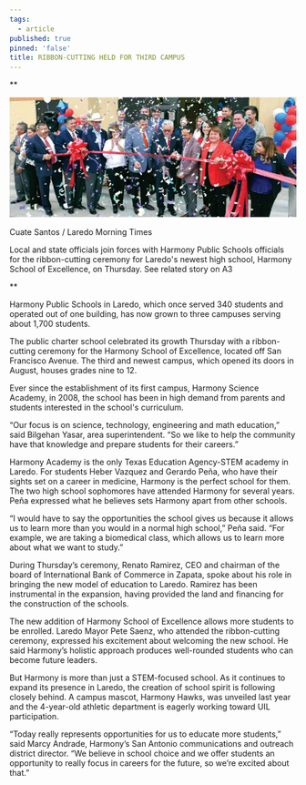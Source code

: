 ```yaml
---
tags:
  - article
published: true
pinned: 'false'
title: RIBBON-CUTTING HELD FOR THIRD CAMPUS
---
```

**<div style="float: right;">
<img src="assets/images/ribbon-cutting.jpeg">
	<p>
Cuate Santos / Laredo Morning Times

Local and state officials join forces with Harmony Public Schools officials for the ribbon-cutting ceremony for Laredo's newest high school, Harmony School of Excellence, on Thursday. See related story on A3
	</p>
</div>**

Harmony Public Schools in Laredo, which once served 340 students and operated out of one building, has now grown to three campuses serving about 1,700 students.

The public charter school celebrated its growth Thursday with a ribbon-cutting ceremony for the Harmony School of Excellence, located off San Francisco Avenue. The third and newest campus, which opened its doors in August, houses grades nine to 12.

Ever since the establishment of its first campus, Harmony Science Academy, in 2008, the school has been in high demand from parents and students interested in the school's curriculum.

“Our focus is on science, technology, engineering and math education,” said Bilgehan Yasar, area superintendent. “So we like to help the community have that knowledge and prepare students for their careers.”

Harmony Academy is the only Texas Education Agency-STEM academy in Laredo. For students Heber Vazquez and Gerardo Peña, who have their sights set on a career in medicine, Harmony is the perfect school for them. The two high school sophomores have attended Harmony for several years. Peña expressed what he believes sets Harmony apart from other schools.

“I would have to say the opportunities the school gives us because it allows us to learn more than you would in a normal high school,” Peña said. “For example, we are taking a biomedical class, which allows us to learn more about what we want to study.”

During Thursday’s ceremony, Renato Ramirez, CEO and chairman of the board of International Bank of Commerce in Zapata, spoke about his role in bringing the new model of education to Laredo. Ramirez has been instrumental in the expansion, having provided the land and financing for the construction of the schools.

The new addition of Harmony School of Excellence allows more students to be enrolled. Laredo Mayor Pete Saenz, who attended the ribbon-cutting ceremony, expressed his excitement about welcoming the new school. He said Harmony’s holistic approach produces well-rounded students who can become future leaders.

But Harmony is more than just a STEM-focused school. As it continues to expand its presence in Laredo, the creation of school spirit is following closely behind. A campus mascot, Harmony Hawks, was unveiled last year and the 4-year-old athletic department is eagerly working toward UIL participation.

“Today really represents opportunities for us to educate more students,” said Marcy Andrade, Harmony’s San Antonio communications and outreach district director. “We believe in school choice and we offer students an opportunity to really focus in careers for the future, so we’re excited about that.”
